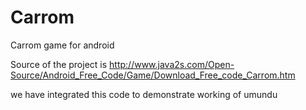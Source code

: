Carrom
======

Carrom game for android

Source of the project is http://www.java2s.com/Open-Source/Android_Free_Code/Game/Download_Free_code_Carrom.htm

we have integrated this code to demonstrate working of umundu
